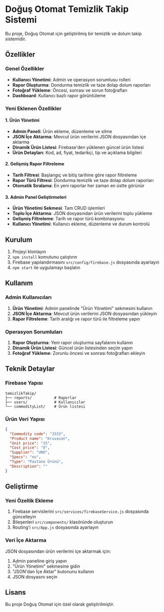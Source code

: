 # Doğuş Otomat Temizlik Takip Sistemi

Bu proje, Doğuş Otomat için geliştirilmiş bir temizlik ve dolum takip sistemidir.

## Özellikler

### Genel Özellikler
- **Kullanıcı Yönetimi**: Admin ve operasyon sorumlusu rolleri
- **Rapor Oluşturma**: Dondurma temizlik ve taze dolap dolum raporları
- **Fotoğraf Yükleme**: Öncesi, sonrası ve sorun fotoğrafları
- **Dashboard**: Kullanıcı bazlı rapor görüntüleme

### Yeni Eklenen Özellikler

#### 1. Ürün Yönetimi
- **Admin Paneli**: Ürün ekleme, düzenleme ve silme
- **JSON İçe Aktarma**: Mevcut ürün verilerini JSON dosyasından içe aktarma
- **Dinamik Ürün Listesi**: Firebase'den yüklenen güncel ürün listesi
- **Ürün Detayları**: Kod, ad, fiyat, tedarikçi, tip ve açıklama bilgileri

#### 2. Gelişmiş Rapor Filtreleme
- **Tarih Filtresi**: Başlangıç ve bitiş tarihine göre rapor filtreleme
- **Rapor Türü Filtresi**: Dondurma temizlik ve taze dolap dolum raporları
- **Otomatik Sıralama**: En yeni raporlar her zaman en üstte görünür

#### 3. Admin Panel Geliştirmeleri
- **Ürün Yönetimi Sekmesi**: Tam CRUD işlemleri
- **Toplu İçe Aktarma**: JSON dosyasından ürün verilerini toplu yükleme
- **Gelişmiş Filtreleme**: Tarih ve rapor türü kombinasyonu
- **Kullanıcı Yönetimi**: Kullanıcı ekleme, düzenleme ve durum kontrolü

## Kurulum

1. Projeyi klonlayın
2. `npm install` komutunu çalıştırın
3. Firebase yapılandırmasını `src/config/firebase.js` dosyasında ayarlayın
4. `npm start` ile uygulamayı başlatın

## Kullanım

### Admin Kullanıcıları
1. **Ürün Yönetimi**: Admin panelinde "Ürün Yönetimi" sekmesini kullanın
2. **JSON İçe Aktarma**: Mevcut ürün verilerini JSON dosyasından yükleyin
3. **Rapor Filtreleme**: Tarih aralığı ve rapor türü ile filtreleme yapın

### Operasyon Sorumluları
1. **Rapor Oluşturma**: Yeni rapor oluşturma sayfalarını kullanın
2. **Dinamik Ürün Listesi**: Güncel ürün listesinden seçim yapın
3. **Fotoğraf Yükleme**: Zorunlu öncesi ve sonrası fotoğrafları ekleyin

## Teknik Detaylar

### Firebase Yapısı
```
temizlikTakip/
├── reports/          # Raporlar
├── users/            # Kullanıcılar
└── commodityList/    # Ürün listesi
```

### Ürün Veri Yapısı
```json
{
  "Commodity code": "3333",
  "Product name": "Kruvasan",
  "Unit price": "25",
  "Cost price": "8",
  "Supplier": "UNO",
  "Specs": "no",
  "Type": "Pastane Ürünü",
  "Description": ""
}
```

## Geliştirme

### Yeni Özellik Ekleme
1. Firebase servislerini `src/services/firebaseService.js` dosyasında güncelleyin
2. Bileşenleri `src/components/` klasöründe oluşturun
3. Routing'i `src/App.js` dosyasında ayarlayın

### Veri İçe Aktarma
JSON dosyasından ürün verilerini içe aktarmak için:
1. Admin paneline giriş yapın
2. "Ürün Yönetimi" sekmesine gidin
3. "JSON'dan İçe Aktar" butonunu kullanın
4. JSON dosyasını seçin

## Lisans

Bu proje Doğuş Otomat için özel olarak geliştirilmiştir.
